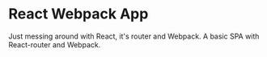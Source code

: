 # React Webpack App

Just messing around with React, it's router and Webpack.
A basic SPA with React-router and Webpack. 